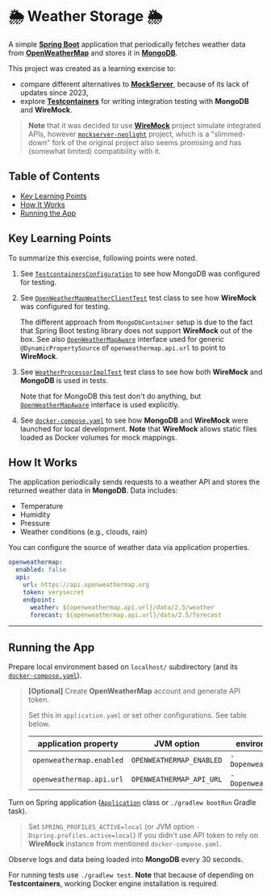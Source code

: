 # 🌦️ Weather Storage 🌦️

A simple [**Spring Boot**][spring-boot] application that periodically fetches weather data from
[**OpenWeatherMap**][openweathermap] and stores it in [**MongoDB**][mongo].

This project was created as a learning exercise to:

- compare different alternatives to [**MockServer**][mockserver], because of its lack of updates since 2023,
- explore [**Testcontainers**][testcontainers] for writing integration testing with **MongoDB** and **WireMock**.

> **Note** that it was decided to use [**WireMock**][wiremock] project simulate integrated APIs, however
> [`mockserver-neolight`][mockserver-neolight] project, which is a "slimmed-down" fork of the original project also
> seems promising and has (somewhat limited) compatibility with it.

## Table of Contents

- [Key Learning Points](#key-learning-points)
- [How It Works](#how-it-works)
- [Running the App](#running-the-app)

## Key Learning Points

To summarize this exercise, following points were noted.

1. See [`TestcontainersConfiguration`][TestcontainersConfiguration] to see how MongoDB was configured for testing.
2. See [`OpenWeatherMapWeatherClientTest`][OpenWeatherMapWeatherClientTest] test class to see how **WireMock** was
   configured for testing.

   The different approach from `MongoDbContainer` setup is due to the fact that Spring Boot testing library does not
   support **WireMock** out of the box. See also [`OpenWeatherMapAware`][OpenWeatherMapAware] interface used for generic
   `@DynamicPropertySource` of `openweathermap.api.url` to point to **WireMock**.
3. See [`WeatherProcessorImplTest`][WeatherProcessorImplTest] test class to see how both **WireMock** and **MongoDB** is
   used in tests.

   Note that for MongoDB this test don't do anything, but [`OpenWeatherMapAware`][OpenWeatherMapAware] interface is
   used explicitly.
4. See [`docker-compose.yaml`][docker-compose.yaml] to see how **MongoDB** and **WireMock** were launched for local
   development. **Note** that **WireMock** allows static files loaded as Docker volumes for mock mappings.

## How It Works

The application periodically sends requests to a weather API and stores the returned weather data in **MongoDB**. Data
includes:

- Temperature
- Humidity
- Pressure
- Weather conditions (e.g., clouds, rain)

You can configure the source of weather data via application properties.

```yaml
openweathermap:
  enabled: false
  api:
    url: https://api.openweathermap.org
    token: verysecret
    endpoint:
      weather: ${openweathermap.api.url}/data/2.5/weather
      forecast: ${openweathermap.api.url}/data/2.5/forecast
```

---

## Running the App

Prepare local environment based on `localhost/` subdirectory (and its [`docker-compose.yaml`][docker-compose.yaml]).

> **\[Optional]** Create **OpenWeatherMap** account and generate API token.
>
> Set this in `application.yaml` or set other configurations. See table below.
>
> | application property     | JVM option               | environment variable       |
> |--------------------------|--------------------------|----------------------------|
> | `openweathermap.enabled` | `OPENWEATHERMAP_ENABLED` | `-Dopenweathermap.enabled` |
> | `openweathermap.api.url` | `OPENWEATHERMAP_API_URL` | `-Dopenweathermap.api.url` |

Turn on Spring application ([`Application`][Application] class or `./gradlew bootRun` Gradle task).

> Set `SPRING_PROFILES_ACTIVE=local` (or JVM option `-Dspring.profiles.active=local`) if you didn't use API token to
> rely on **WireMock** instance from mentioned `docker-compose.yaml`.

Observe logs and data being loaded into **MongoDB** every 30 seconds.

For running tests use `./gradlew test`. **Note** that because of depending on **Testcontainers**, working Docker engine
installation is required.

[spring-boot]: https://spring.io/projects/spring-boot

[openweathermap]: https://openweathermap.org/api

[mongo]: https://hub.docker.com/_/mongo

[testcontainers]: https://testcontainers.com/

[mockserver]: https://github.com/mock-server/mockserver

[wiremock]: https://github.com/wiremock/wiremock

[mockserver-neolight]: https://github.com/xdev-software/mockserver-neolight

[openweathermap]: https://openweathermap.org/api

[TestcontainersConfiguration]: src/test/java/io/github/malczuuu/weather/storage/testcontainers/TestcontainersConfiguration.java

[OpenWeatherMapWeatherClientTest]: src/test/java/io/github/malczuuu/weather/storage/infrastructure/openweathermap/OpenWeatherMapWeatherClientTest.java

[OpenWeatherMapAware]: src/test/java/io/github/malczuuu/weather/storage/infrastructure/testcontainers/OpenWeatherMapAware.java

[WeatherProcessorImplTest]: src/test/java/io/github/malczuuu/weather/storage/application/weather/WeatherProcessorImplTest.java

[docker-compose.yaml]: ./localhost/docker-compose.yaml

[Application]: src/main/java/io/github/malczuuu/weather/storage/Application.java
